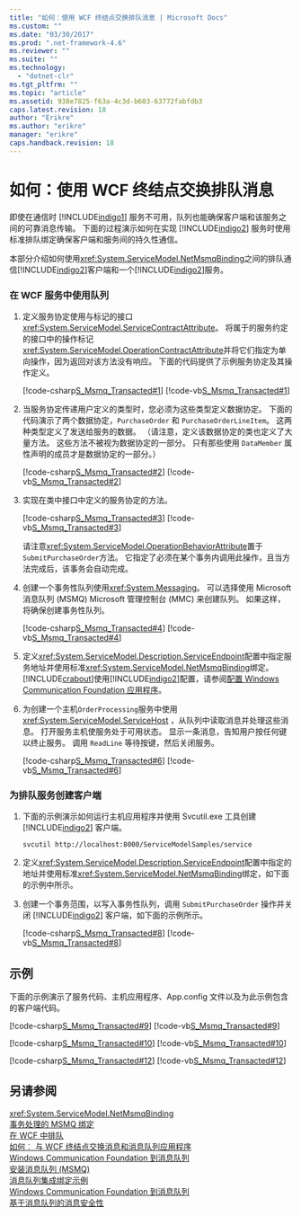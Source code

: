 ```yaml
---
title: "如何：使用 WCF 终结点交换排队消息 | Microsoft Docs"
ms.custom: ""
ms.date: "03/30/2017"
ms.prod: ".net-framework-4.6"
ms.reviewer: ""
ms.suite: ""
ms.technology: 
  - "dotnet-clr"
ms.tgt_pltfrm: ""
ms.topic: "article"
ms.assetid: 938e7825-f63a-4c3d-b603-63772fabfdb3
caps.latest.revision: 18
author: "Erikre"
ms.author: "erikre"
manager: "erikre"
caps.handback.revision: 18
---
```

# 如何：使用 WCF 终结点交换排队消息
即使在通信时 [!INCLUDE[indigo1](../../../../includes/indigo1-md.md)] 服务不可用，队列也能确保客户端和该服务之间的可靠消息传输。 下面的过程演示如何在实现 [!INCLUDE[indigo2](../../../../includes/indigo2-md.md)] 服务时使用标准排队绑定确保客户端和服务间的持久性通信。  
  
 本部分介绍如何使用<xref:System.ServiceModel.NetMsmqBinding>之间的排队通信[!INCLUDE[indigo2](../../../../includes/indigo2-md.md)]客户端和一个[!INCLUDE[indigo2](../../../../includes/indigo2-md.md)]服务。  
  
### <a name="to-use-queuing-in-a-wcf-service"></a>在 WCF 服务中使用队列  
  
1.  定义服务协定使用与标记的接口<xref:System.ServiceModel.ServiceContractAttribute>。 将属于的服务约定的接口中的操作标记<xref:System.ServiceModel.OperationContractAttribute>并将它们指定为单向操作，因为返回对该方法没有响应。 下面的代码提供了示例服务协定及其操作定义。  
  
     [!code-csharp[S_Msmq_Transacted#1](../../../../samples/snippets/csharp/VS_Snippets_CFX/s_msmq_transacted/cs/service.cs#1)]
     [!code-vb[S_Msmq_Transacted#1](../../../../samples/snippets/visualbasic/VS_Snippets_CFX/s_msmq_transacted/vb/service.vb#1)]  
  
2.  当服务协定传递用户定义的类型时，您必须为这些类型定义数据协定。 下面的代码演示了两个数据协定，`PurchaseOrder` 和 `PurchaseOrderLineItem`。 这两种类型定义了发送给服务的数据。 （请注意，定义该数据协定的类也定义了大量方法。 这些方法不被视为数据协定的一部分。 只有那些使用 `DataMember` 属性声明的成员才是数据协定的一部分。）  
  
     [!code-csharp[S_Msmq_Transacted#2](../../../../samples/snippets/csharp/VS_Snippets_CFX/s_msmq_transacted/cs/service.cs#2)]
     [!code-vb[S_Msmq_Transacted#2](../../../../samples/snippets/visualbasic/VS_Snippets_CFX/s_msmq_transacted/vb/service.vb#2)]  
  
3.  实现在类中接口中定义的服务协定的方法。  
  
     [!code-csharp[S_Msmq_Transacted#3](../../../../samples/snippets/csharp/VS_Snippets_CFX/s_msmq_transacted/cs/service.cs#3)]
     [!code-vb[S_Msmq_Transacted#3](../../../../samples/snippets/visualbasic/VS_Snippets_CFX/s_msmq_transacted/vb/service.vb#3)]  
  
     请注意<xref:System.ServiceModel.OperationBehaviorAttribute>置于`SubmitPurchaseOrder`方法。 它指定了必须在某个事务内调用此操作，且当方法完成后，该事务会自动完成。  
  
4.  创建一个事务性队列使用<xref:System.Messaging>。 可以选择使用 Microsoft 消息队列 (MSMQ) Microsoft 管理控制台 (MMC) 来创建队列。 如果这样，将确保创建事务性队列。  
  
     [!code-csharp[S_Msmq_Transacted#4](../../../../samples/snippets/csharp/VS_Snippets_CFX/s_msmq_transacted/cs/hostapp.cs#4)]
     [!code-vb[S_Msmq_Transacted#4](../../../../samples/snippets/visualbasic/VS_Snippets_CFX/s_msmq_transacted/vb/hostapp.vb#4)]  
  
5.  定义<xref:System.ServiceModel.Description.ServiceEndpoint>配置中指定服务地址并使用标准<xref:System.ServiceModel.NetMsmqBinding>绑定。 [!INCLUDE[crabout](../../../../includes/crabout-md.md)]使用[!INCLUDE[indigo2](../../../../includes/indigo2-md.md)]配置，请参阅[配置 Windows Communication Foundation 应用程序](http://msdn.microsoft.com/zh-cn/13cb368e-88d4-4c61-8eed-2af0361c6d7a)。  
  
  
  
6.  为创建一个主机`OrderProcessing`服务中使用<xref:System.ServiceModel.ServiceHost> ，从队列中读取消息并处理这些消息。 打开服务主机使服务处于可用状态。 显示一条消息，告知用户按任何键以终止服务。 调用 `ReadLine` 等待按键，然后关闭服务。  
  
     [!code-csharp[S_Msmq_Transacted#6](../../../../samples/snippets/csharp/VS_Snippets_CFX/s_msmq_transacted/cs/hostapp.cs#6)]
     [!code-vb[S_Msmq_Transacted#6](../../../../samples/snippets/visualbasic/VS_Snippets_CFX/s_msmq_transacted/vb/hostapp.vb#6)]  
  
### <a name="to-create-a-client-for-the-queued-service"></a>为排队服务创建客户端  
  
1.  下面的示例演示如何运行主机应用程序并使用 Svcutil.exe 工具创建 [!INCLUDE[indigo2](../../../../includes/indigo2-md.md)] 客户端。  
  
    ```  
    svcutil http://localhost:8000/ServiceModelSamples/service  
    ```  
  
2.  定义<xref:System.ServiceModel.Description.ServiceEndpoint>配置中指定的地址并使用标准<xref:System.ServiceModel.NetMsmqBinding>绑定，如下面的示例中所示。  
  
  
  
3.  创建一个事务范围，以写入事务性队列，调用 `SubmitPurchaseOrder` 操作并关闭 [!INCLUDE[indigo2](../../../../includes/indigo2-md.md)] 客户端，如下面的示例所示。  
  
     [!code-csharp[S_Msmq_Transacted#8](../../../../samples/snippets/csharp/VS_Snippets_CFX/s_msmq_transacted/cs/client.cs#8)]
     [!code-vb[S_Msmq_Transacted#8](../../../../samples/snippets/visualbasic/VS_Snippets_CFX/s_msmq_transacted/vb/client.vb#8)]  
  
## <a name="example"></a>示例  
 下面的示例演示了服务代码、主机应用程序、App.config 文件以及为此示例包含的客户端代码。  
  
 [!code-csharp[S_Msmq_Transacted#9](../../../../samples/snippets/csharp/VS_Snippets_CFX/s_msmq_transacted/cs/service.cs#9)]
 [!code-vb[S_Msmq_Transacted#9](../../../../samples/snippets/visualbasic/VS_Snippets_CFX/s_msmq_transacted/vb/service.vb#9)]  
  
 [!code-csharp[S_Msmq_Transacted#10](../../../../samples/snippets/csharp/VS_Snippets_CFX/s_msmq_transacted/cs/hostapp.cs#10)]
 [!code-vb[S_Msmq_Transacted#10](../../../../samples/snippets/visualbasic/VS_Snippets_CFX/s_msmq_transacted/vb/hostapp.vb#10)]  
  
  
  
 [!code-csharp[S_Msmq_Transacted#12](../../../../samples/snippets/csharp/VS_Snippets_CFX/s_msmq_transacted/cs/client.cs#12)]
 [!code-vb[S_Msmq_Transacted#12](../../../../samples/snippets/visualbasic/VS_Snippets_CFX/s_msmq_transacted/vb/client.vb#12)]  
  
  
  
## <a name="see-also"></a>另请参阅  
 <xref:System.ServiceModel.NetMsmqBinding>   
 [事务处理的 MSMQ 绑定](../../../../docs/framework/wcf/samples/transacted-msmq-binding.md)   
 [在 WCF 中排队](../../../../docs/framework/wcf/feature-details/queuing-in-wcf.md)   
 [如何︰ 与 WCF 终结点交换消息和消息队列应用程序](../../../../docs/framework/wcf/feature-details/how-to-exchange-messages-with-wcf-endpoints-and-message-queuing-applications.md)   
 [Windows Communication Foundation 到消息队列](../../../../docs/framework/wcf/samples/wcf-to-message-queuing.md)   
 [安装消息队列 (MSMQ)](../../../../docs/framework/wcf/samples/installing-message-queuing-msmq.md)   
 [消息队列集成绑定示例](http://msdn.microsoft.com/zh-cn/997d11cb-f2c5-4ba0-9209-92843d4d0e1a)   
 [Windows Communication Foundation 到消息队列](../../../../docs/framework/wcf/samples/message-queuing-to-wcf.md)   
 [基于消息队列的消息安全性](../../../../docs/framework/wcf/samples/message-security-over-message-queuing.md)